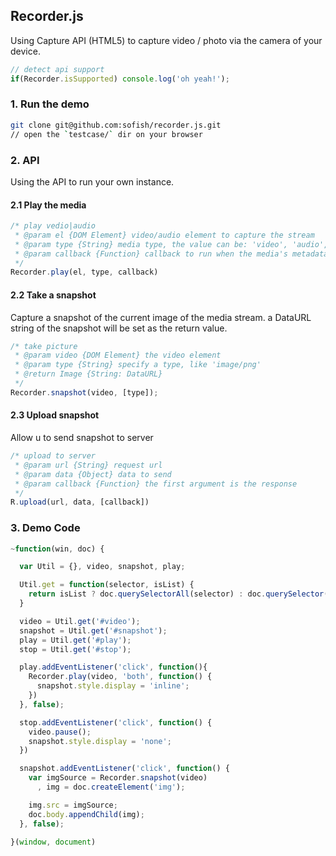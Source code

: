 ## Recorder.js

Using Capture API (HTML5) to capture video / photo via the camera of your device.

```js
// detect api support
if(Recorder.isSupported) console.log('oh yeah!');
```

### 1. Run the demo

```sh
git clone git@github.com:sofish/recorder.js.git
// open the `testcase/` dir on your browser
```

### 2. API

Using the API to run your own instance.

#### 2.1 Play the media

```js
/* play vedio|audio
 * @param el {DOM Element} video/audio element to capture the stream
 * @param type {String} media type, the value can be: 'video', 'audio', or 'both'
 * @param callback {Function} callback to run when the media's metadata is load
 */
Recorder.play(el, type, callback)
```

#### 2.2 Take a snapshot

Capture a snapshot of the current image of the media stream. a DataURL string of the snapshot will be set as the return value.

```js
/* take picture
 * @param video {DOM Element} the video element
 * @param type {String} specify a type, like 'image/png'
 * @return Image {String: DataURL}
 */
Recorder.snapshot(video, [type]);
```

#### 2.3 Upload snapshot

Allow u to send snapshot to server

```js
/* upload to server
 * @param url {String} request url
 * @param data {Object} data to send
 * @param callback {Function} the first argument is the response
 */
R.upload(url, data, [callback])
```

### 3. Demo Code

```js
~function(win, doc) {

  var Util = {}, video, snapshot, play;

  Util.get = function(selector, isList) {
    return isList ? doc.querySelectorAll(selector) : doc.querySelector(selector);
  }

  video = Util.get('#video');
  snapshot = Util.get('#snapshot');
  play = Util.get('#play');
  stop = Util.get('#stop');

  play.addEventListener('click', function(){
    Recorder.play(video, 'both', function() {
      snapshot.style.display = 'inline';
    })
  }, false);

  stop.addEventListener('click', function() {
    video.pause();
    snapshot.style.display = 'none';
  })

  snapshot.addEventListener('click', function() {
    var imgSource = Recorder.snapshot(video)
      , img = doc.createElement('img');

    img.src = imgSource;
    doc.body.appendChild(img);
  }, false);

}(window, document)
```



